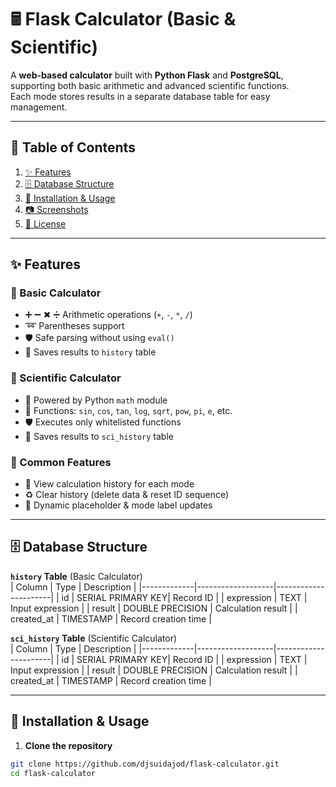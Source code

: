 # 🖩 Flask Calculator (Basic & Scientific)

A **web-based calculator** built with **Python Flask** and **PostgreSQL**, supporting both basic arithmetic and advanced scientific functions.  
Each mode stores results in a separate database table for easy management.

---

## 📑 Table of Contents
1. [✨ Features](#-features)
2. [🗄 Database Structure](#-database-structure)
3. [🚀 Installation & Usage](#-installation--usage)
4. [📷 Screenshots](#-screenshots)
5. [📄 License](#-license)

---

## ✨ Features

### 🔹 Basic Calculator
- ➕ ➖ ✖ ➗ Arithmetic operations (`+`, `-`, `*`, `/`)
- ➿ Parentheses support
- 🛡 Safe parsing without using `eval()`
- 💾 Saves results to `history` table

### 🔹 Scientific Calculator
- 📐 Powered by Python `math` module
- 🧮 Functions: `sin`, `cos`, `tan`, `log`, `sqrt`, `pow`, `pi`, `e`, etc.
- 🛡 Executes only whitelisted functions
- 💾 Saves results to `sci_history` table

### 🔹 Common Features
- 📜 View calculation history for each mode
- ♻ Clear history (delete data & reset ID sequence)
- 🔄 Dynamic placeholder & mode label updates

---

## 🗄 Database Structure

**`history` Table** (Basic Calculator)  
| Column      | Type              | Description          |
|-------------|-------------------|----------------------|
| id          | SERIAL PRIMARY KEY| Record ID            |
| expression  | TEXT              | Input expression     |
| result      | DOUBLE PRECISION  | Calculation result   |
| created_at  | TIMESTAMP         | Record creation time |

**`sci_history` Table** (Scientific Calculator)  
| Column      | Type              | Description          |
|-------------|-------------------|----------------------|
| id          | SERIAL PRIMARY KEY| Record ID            |
| expression  | TEXT              | Input expression     |
| result      | DOUBLE PRECISION  | Calculation result   |
| created_at  | TIMESTAMP         | Record creation time |

---

## 🚀 Installation & Usage

1. **Clone the repository**
```bash
git clone https://github.com/djsuidajod/flask-calculator.git
cd flask-calculator
